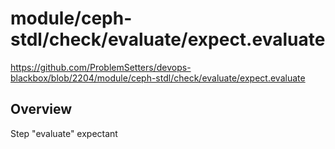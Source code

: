 # module/ceph-stdl/check/evaluate/expect.evaluate

https://github.com/ProblemSetters/devops-blackbox/blob/2204/module/ceph-stdl/check/evaluate/expect.evaluate

## Overview

Step "evaluate" expectant


